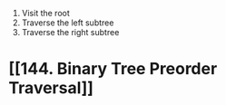 1. Visit the root 
2. Traverse the left subtree
3. Traverse the right subtree
# [[144. Binary Tree Preorder Traversal]]